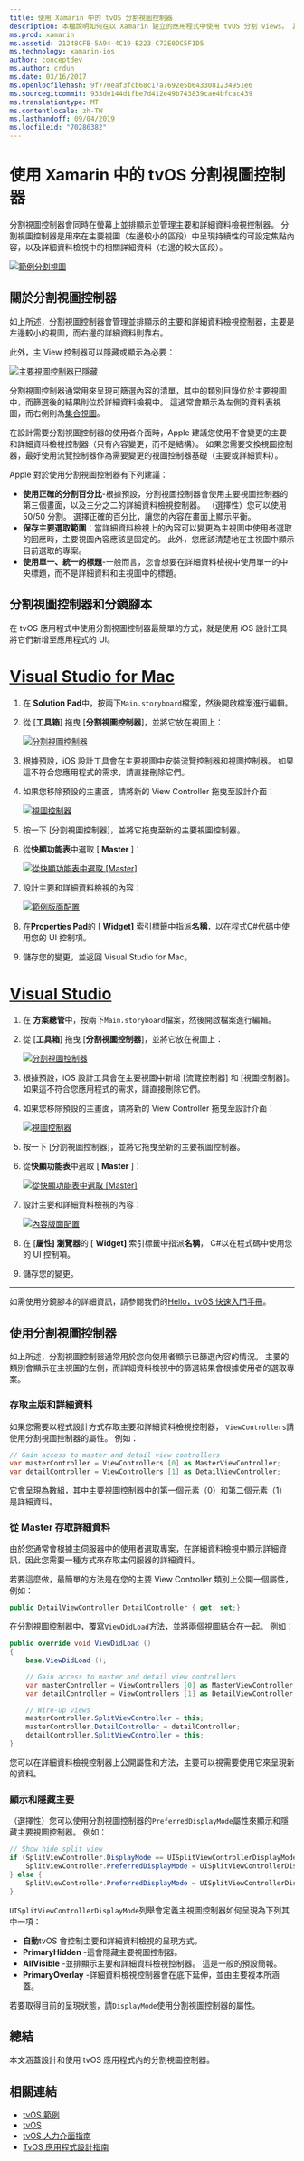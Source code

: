 ```yaml
---
title: 使用 Xamarin 中的 tvOS 分割視圖控制器
description: 本檔說明如何在以 Xamarin 建立的應用程式中使用 tvOS 分割 views。 其中提供分割視圖控制器的高階總覽、如何搭配使用分鏡腳本、存取主要和詳細資料檢視，以及顯示和隱藏主要視圖。
ms.prod: xamarin
ms.assetid: 21248CFB-5A94-4C19-B223-C72E0DC5F1D5
ms.technology: xamarin-ios
author: conceptdev
ms.author: crdun
ms.date: 03/16/2017
ms.openlocfilehash: 9f770eaf3fcb68c17a7692e5b6433081234951e6
ms.sourcegitcommit: 933de144d1fbe7d412e49b743839cae4bfcac439
ms.translationtype: MT
ms.contentlocale: zh-TW
ms.lasthandoff: 09/04/2019
ms.locfileid: "70286382"
---
```

# <a name="working-with-tvos-split-view-controllers-in-xamarin"></a>使用 Xamarin 中的 tvOS 分割視圖控制器

分割視圖控制器會同時在螢幕上並排顯示並管理主要和詳細資料檢視控制器。 分割視圖控制器是用來在主要視圖（左邊較小的區段）中呈現持續性的可設定焦點內容，以及詳細資料檢視中的相關詳細資料（右邊的較大區段）。

[![](split-views-images/intro01.png "範例分割視圖")](split-views-images/intro01.png#lightbox)

<a name="About-Split-View-Controllers" />

## <a name="about-split-view-controllers"></a>關於分割視圖控制器

如上所述，分割視圖控制器會管理並排顯示的主要和詳細資料檢視控制器，主要是左邊較小的視圖，而右邊的詳細資料則靠右。 

此外，主 View 控制器可以隱藏或顯示為必要： 

[![](split-views-images/intro02.png "主要視圖控制器已隱藏")](split-views-images/intro02.png#lightbox)

分割視圖控制器通常用來呈現可篩選內容的清單，其中的類別目錄位於主要視圖中，而篩選後的結果則位於詳細資料檢視中。 這通常會顯示為左側的資料表視圖，而右側則為[集合視圖](~/ios/tvos/user-interface/collection-views.md)。

在設計需要分割視圖控制器的使用者介面時，Apple 建議您使用不會變更的主要和詳細資料檢視控制器（只有內容變更，而不是結構）。 如果您需要交換視圖控制器，最好使用流覽控制器作為需要變更的視圖控制器基礎（主要或詳細資料）。

Apple 對於使用分割視圖控制器有下列建議：

- **使用正確的分割百分比**-根據預設，分割視圖控制器會使用主要視圖控制器的第三個畫面，以及三分之二的詳細資料檢視控制器。 （選擇性）您可以使用50/50 分割。 選擇正確的百分比，讓您的內容在畫面上顯示平衡。
- **保存主要選取範圍**：當詳細資料檢視上的內容可以變更為主視圖中使用者選取的回應時，主要視圖內容應該是固定的。 此外，您應該清楚地在主視圖中顯示目前選取的專案。
- **使用單一、統一的標題**-一般而言，您會想要在詳細資料檢視中使用單一的中央標題，而不是詳細資料和主視圖中的標題。

<a name="Split-View-Controllers-and-Storyboards" />

## <a name="split-view-controllers-and-storyboards"></a>分割視圖控制器和分鏡腳本

在 tvOS 應用程式中使用分割視圖控制器最簡單的方式，就是使用 iOS 設計工具將它們新增至應用程式的 UI。

# <a name="visual-studio-for-mactabmacos"></a>[Visual Studio for Mac](#tab/macos)

1. 在  **Solution Pad**中，按兩下`Main.storyboard`檔案，然後開啟檔案進行編輯。
1. 從 [**工具箱**] 拖曳 [**分割視圖控制器**]，並將它放在視圖上： 

    [![](split-views-images/activity01.png "分割視圖控制器")](split-views-images/activity01.png#lightbox)
1. 根據預設，iOS 設計工具會在主要視圖中安裝流覽控制器和視圖控制器。 如果這不符合您應用程式的需求，請直接刪除它們。
1. 如果您移除預設的主畫面，請將新的 View Controller 拖曳至設計介面： 

    [![](split-views-images/activity02.png "視圖控制器")](split-views-images/activity02.png#lightbox)
1. 按一下 [分割視圖控制器]，並將它拖曳至新的主要視圖控制器。 
1. 從**快顯功能表**中選取 [ **Master** ]： 

    [![](split-views-images/activity03.png "從快顯功能表中選取 [Master]")](split-views-images/activity03.png#lightbox)
1. 設計主要和詳細資料檢視的內容： 

    [![](split-views-images/activity04.png "範例版面配置")](split-views-images/activity04.png#lightbox)
1. 在**Properties Pad**的 [ **Widget]** 索引標籤中指派**名稱**，以在程式C#代碼中使用您的 UI 控制項。
1. 儲存您的變更，並返回 Visual Studio for Mac。

# <a name="visual-studiotabwindows"></a>[Visual Studio](#tab/windows)

1. 在 **方案總管**中，按兩下`Main.storyboard`檔案，然後開啟檔案進行編輯。
1. 從 [**工具箱**] 拖曳 [**分割視圖控制器**]，並將它放在視圖上： 

    [![](split-views-images/activity01-vs.png "分割視圖控制器")](split-views-images/activity01-vs.png#lightbox)
1. 根據預設，iOS 設計工具會在主要視圖中新增 [流覽控制器] 和 [視圖控制器]。 如果這不符合您應用程式的需求，請直接刪除它們。
1. 如果您移除預設的主畫面，請將新的 View Controller 拖曳至設計介面： 

    [![](split-views-images/activity02-vs.png "視圖控制器")](split-views-images/activity02-vs.png#lightbox)
1. 按一下 [分割視圖控制器]，並將它拖曳至新的主要視圖控制器。 
1. 從**快顯功能表**中選取 [ **Master** ]： 

    [![](split-views-images/activity03-vs.png "從快顯功能表中選取 [Master]")](split-views-images/activity03-vs.png#lightbox)
1. 設計主要和詳細資料檢視的內容： 

    [![](split-views-images/activity04.png "內容版面配置")](split-views-images/activity04.png#lightbox)
1. 在 [**屬性] 瀏覽器**的 [ **Widget]** 索引標籤中指派**名稱**， C#以在程式碼中使用您的 UI 控制項。
1. 儲存您的變更。

-----

如需使用分鏡腳本的詳細資訊，請參閱我們的[Hello，tvOS 快速入門手冊](~/ios/tvos/get-started/hello-tvos.md)。

<a name="Working-with-Split-View-Controllers" />

## <a name="working-with-split-view-controllers"></a>使用分割視圖控制器

如上所述，分割視圖控制器通常用於您向使用者顯示已篩選內容的情況。 主要的類別會顯示在主視圖的左側，而詳細資料檢視中的篩選結果會根據使用者的選取專案。

<a name="Accessing-Master-and-Detail" />

### <a name="accessing-master-and-detail"></a>存取主版和詳細資料

如果您需要以程式設計方式存取主要和詳細資料檢視控制器， `ViewControllers`請使用分割視圖控制器的屬性。 例如：

```csharp
// Gain access to master and detail view controllers
var masterController = ViewControllers [0] as MasterViewController;
var detailController = ViewControllers [1] as DetailViewController;
```

它會呈現為數組，其中主要視圖控制器中的第一個元素（0）和第二個元素（1）是詳細資料。

<a name="Accessing-Detail-from-Master" />

### <a name="accessing-detail-from-master"></a>從 Master 存取詳細資料

由於您通常會根據主伺服器中的使用者選取專案，在詳細資料檢視中顯示詳細資訊，因此您需要一種方式來存取主伺服器的詳細資料。

若要這麼做，最簡單的方法是在您的主要 View Controller 類別上公開一個屬性，例如：

```csharp
public DetailViewController DetailController { get; set;}
```

在分割視圖控制器中，覆寫`ViewDidLoad`方法，並將兩個視圖結合在一起。 例如：

```csharp
public override void ViewDidLoad ()
{
    base.ViewDidLoad ();

    // Gain access to master and detail view controllers
    var masterController = ViewControllers [0] as MasterViewController;
    var detailController = ViewControllers [1] as DetailViewController;

    // Wire-up views
    masterController.SplitViewController = this;
    masterController.DetailController = detailController;
    detailController.SplitViewController = this;
}
```

您可以在詳細資料檢視控制器上公開屬性和方法，主要可以視需要使用它來呈現新的資料。

<a name="Showing-and-Hiding-Master" />

### <a name="showing-and-hiding-master"></a>顯示和隱藏主要

（選擇性）您可以使用分割視圖控制器的`PreferredDisplayMode`屬性來顯示和隱藏主要視圖控制器。 例如：

```csharp
// Show hide split view
if (SplitViewController.DisplayMode == UISplitViewControllerDisplayMode.PrimaryHidden) {
    SplitViewController.PreferredDisplayMode = UISplitViewControllerDisplayMode.AllVisible;
} else {
    SplitViewController.PreferredDisplayMode = UISplitViewControllerDisplayMode.PrimaryHidden;
}
```

`UISplitViewControllerDisplayMode`列舉會定義主視圖控制器如何呈現為下列其中一項：

- **自動**tvOS 會控制主要和詳細資料檢視的呈現方式。
- **PrimaryHidden** -這會隱藏主要視圖控制器。
- **AllVisible** -並排顯示主要和詳細資料檢視控制器。 這是一般的預設簡報。
- **PrimaryOverlay** -詳細資料檢視控制器會在底下延伸，並由主要複本所涵蓋。

若要取得目前的呈現狀態，請`DisplayMode`使用分割視圖控制器的屬性。

<a name="Summary" />

## <a name="summary"></a>總結

本文涵蓋設計和使用 tvOS 應用程式內的分割視圖控制器。



## <a name="related-links"></a>相關連結

- [tvOS 範例](https://docs.microsoft.com/samples/browse/?products=xamarin&term=Xamarin.iOS+tvOS)
- [tvOS](https://developer.apple.com/tvos/)
- [tvOS 人力介面指南](https://developer.apple.com/tvos/human-interface-guidelines/)
- [TvOS 應用程式設計指南](https://developer.apple.com/library/prerelease/tvos/documentation/General/Conceptual/AppleTV_PG/)
